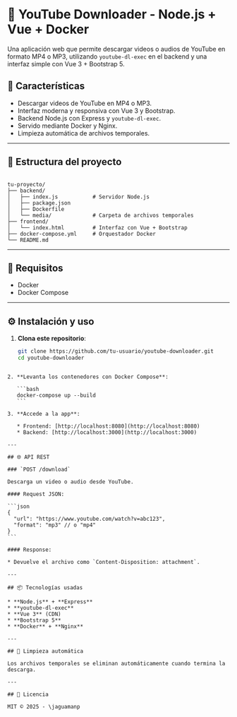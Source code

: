 # 🎵 YouTube Downloader - Node.js + Vue + Docker

Una aplicación web que permite descargar videos o audios de YouTube en formato MP4 o MP3, utilizando `youtube-dl-exec` en el backend y una interfaz simple con Vue 3 + Bootstrap 5.

## 🚀 Características

- Descargar videos de YouTube en MP4 o MP3.
- Interfaz moderna y responsiva con Vue 3 y Bootstrap.
- Backend Node.js con Express y `youtube-dl-exec`.
- Servido mediante Docker y Nginx.
- Limpieza automática de archivos temporales.

---

## 📁 Estructura del proyecto

```

tu-proyecto/
├── backend/
│   ├── index.js           # Servidor Node.js
│   ├── package.json
│   ├── Dockerfile
│   └── media/             # Carpeta de archivos temporales
├── frontend/
│   └── index.html         # Interfaz con Vue + Bootstrap
├── docker-compose.yml     # Orquestador Docker
└── README.md

````

---

## 🧱 Requisitos

- Docker
- Docker Compose

---

## ⚙️ Instalación y uso

1. **Clona este repositorio**:
   ```bash
   git clone https://github.com/tu-usuario/youtube-downloader.git
   cd youtube-downloader
````

2. **Levanta los contenedores con Docker Compose**:

   ```bash
   docker-compose up --build
   ```

3. **Accede a la app**:

   * Frontend: [http://localhost:8080](http://localhost:8080)
   * Backend: [http://localhost:3000](http://localhost:3000)

---

## 🌐 API REST

### `POST /download`

Descarga un video o audio desde YouTube.

#### Request JSON:

```json
{
  "url": "https://www.youtube.com/watch?v=abc123",
  "format": "mp3" // o "mp4"
}
```

#### Response:

* Devuelve el archivo como `Content-Disposition: attachment`.

---

## 📦 Tecnologías usadas

* **Node.js** + **Express**
* **youtube-dl-exec**
* **Vue 3** (CDN)
* **Bootstrap 5**
* **Docker** + **Nginx**

---

## 🧹 Limpieza automática

Los archivos temporales se eliminan automáticamente cuando termina la descarga.

---

## 📜 Licencia

MIT © 2025 - \jaguamanp